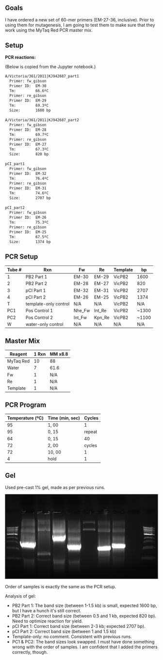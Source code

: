 ## Goals

I have ordered a new set of 60-mer primers (EM-27-36, inclusive). Prior to using them for mutagenesis, I am going to test them to make sure that they work using the MyTaq Red PCR master mix.


## Setup

**PCR reactions:**

(Below is copied from the Jupyter notebook.)

    A/Victoria/361/2011|KJ942687_part1
      Primer: fw_gibson
      Primer ID:  EM-30
      Tm:         66.6ºC
      Primer: re_gibson
      Primer ID:  EM-29
      Tm:         69.3ºC
      Size:       1600 bp

    A/Victoria/361/2011|KJ942687_part2
      Primer: fw_gibson
      Primer ID:  EM-28
      Tm:         69.7ºC
      Primer: re_gibson
      Primer ID:  EM-27
      Tm:         67.3ºC
      Size:       820 bp

    pCI_part1
      Primer: fw_gibson
      Primer ID:  EM-32
      Tm:         76.4ºC
      Primer: re_gibson
      Primer ID:  EM-31
      Tm:         74.6ºC
      Size:       2707 bp

    pCI_part2
      Primer: fw_gibson
      Primer ID:  EM-26
      Tm:         75.3ºC
      Primer: re_gibson
      Primer ID:  EM-25
      Tm:         67.5ºC
      Size:       1374 bp

## PCR Setup

| Tube # | Rxn                   | Fw     | Re     | Template | bp    |
|--------|-----------------------|--------|--------|----------|-------|
| 1      | PB2 Part 1            | EM-30  | EM-29  | VicPB2   | 1600  |
| 2      | PB2 Part 2            | EM-28  | EM-27  | VicPB2   | 820   |
| 3      | pCI Part 1            | EM-32  | EM-31  | VicPB2   | 2707  |
| 4      | pCI Part 2            | EM-26  | EM-25  | VicPB2   | 1374  |
| T      | template-only control | N/A    | N/A    | VicPB2   | N/A   |
| PC1    | Pos Control 1         | Nhe_Fw | Int_Re | VicPB2   | ~1300 |
| PC2    | Pos Control 2         | Int_Fw | Kpn_Re | VicPB2   | ~1100 |
| W      | water-only control    | N/A    | N/A    | N/A      | N/A   |

## Master Mix

| Reagent   | 1 Rxn | MM x8.8 |
|-----------|-------|---------|
| MyTaq Red | 10    | 88      |
| Water     | 7     | 61.6    |
| Fw        | 1     | N/A     |
| Re        | 1     | N/A     |
| Template  | 1     | N/A     |

## PCR Program

Temperature (ºC)  |  Time (min, sec)  | Cycles  
------------------|-------------------|--------
95                | 1, 00             | 1
95                | 0, 15             | repeat
64                | 0, 15             | 40
72                | 2, 00             | cycles
72                | 10, 00            | 1
4                 | hold              | 1

## Gel

Used pre-cast 1% gel, made as per previous runs.

![gel](./20160826-60-mer-test.jpg)

Order of samples is exactly the same as the PCR setup.

Analysis of gel:
- PB2 Part 1: The band size (between 1-1.5 kb) is small, expected 1600 bp, but I have a hunch it's still correct.
- PB2 Part 2: Correct band size (between 0.5 and 1 kb, expected 820 bp). Need to optimize reaction for yield.
- pCI Part 1: Correct band size (between 2-3 kb; expected 2707 bp).
- pCI Part 2: Correct band size (between 1 and 1.5 kb)
- Template-only: no comment. Consistent with previous runs.
- PC1 & PC2: The band sizes look swapped. I must have done something wrong with the order of samples. I am confident that I added the primers correctly, though. 

